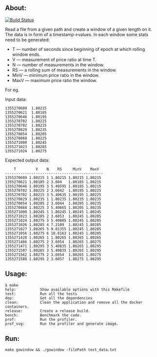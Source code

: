 About:
---

[![Build Status](https://travis-ci.org/ansrivas/gowindow.svg?branch=master)](https://travis-ci.org/ansrivas/gowindow)

Read a file from a given path and create a window of a given length on it.
The data is in form of a timestamp->values.
In each window some stats need to be generated:

- T — number of seconds since beginning of epoch at which rolling window ends.
- V — measurement of price ratio at time T.
- N — number of measurements in the window.
- RS — a rolling sum of measurements in the window.
- MinV — minimum price ratio in the window.
- MaxV — maximum price ratio the window.

For eg.

Input data:

  ```
  1355270609  1.80215
  1355270621  1.80185
  1355270646  1.80195
  1355270702  1.80225
  1355270702  1.80215
  1355270829  1.80235
  1355270854  1.80205
  1355270868  1.80225
  1355271000  1.80245
  1355271023  1.80285
  1355271024  1.80275
  ```
Expected output data:

```
    T         V    N    RS     MinV    MaxV
---------------------------------------------
1355270609 1.80215 1 1.80215 1.80215 1.80215
1355270621 1.80185 2 3.604   1.80185 1.80215
1355270646 1.80195 3 5.40595 1.80185 1.80215
1355270702 1.80225 2 3.6042  1.80195 1.80225
1355270702 1.80215 3 5.40635 1.80195 1.80225
1355270829 1.80235 1 1.80235 1.80235 1.80235
1355270854 1.80205 2 3.6044  1.80205 1.80235
1355270868 1.80225 3 5.40665 1.80205 1.80235
1355271000 1.80245 1 1.80245 1.80245 1.80245
1355271023 1.80285 2 3.6053  1.80245 1.80285
1355271024 1.80275 3 5.40805 1.80245 1.80285
1355271026 1.80285 4 7.2109  1.80245 1.80285
1355271027 1.80265 5 9.01355 1.80245 1.80285
1355271056 1.80275 6 10.8163 1.80245 1.80285
1355271428 1.80265 1 1.80265 1.80265 1.80265
1355271466 1.80275 2 3.6054  1.80265 1.80275
1355271471 1.80295 3 5.40835 1.80265 1.80295
1355271507 1.80265 3 5.40835 1.80265 1.80295
1355271562 1.80275 2 3.6054  1.80265 1.80275
1355271588 1.80295 2 3.6057  1.80275 1.80295
```

Usage:
---

```
$ make
help:           Show available options with this Makefile
test:           Run all the tests
dep:            Get all the dependencies
clean:          Clean the application and remove all the docker containers.
release:        Create a release build.
bench:	        Benchmark the code.
prof:           Run the profiler.
prof_svg:       Run the profiler and generate image.
```

Run:
---

`make gowindow && ./gowindow -filePath test_data.txt`
